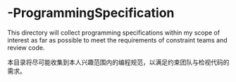 # -ProgrammingSpecification
  This directory will collect programming specifications within my scope of interest as far as possible to meet the requirements of constraint teams and review code.

本目录将尽可能收集到本人兴趣范围内的编程规范，以满足约束团队与检视代码的需求。
